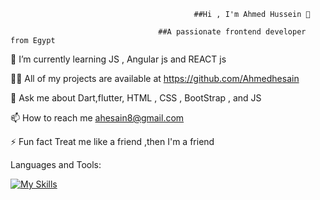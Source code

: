                                              ##Hi , I'm Ahmed Hussein 👋

                                     ##A passionate frontend developer from Egypt


🌱 I’m currently learning  JS , Angular js and REACT js

👨‍💻 All of my projects are available at https://github.com/Ahmedhesain

💬 Ask me about Dart,flutter, HTML , CSS , BootStrap , and JS

📫 How to reach me ahesain8@gmail.com

⚡ Fun fact Treat me like a friend ,then I'm a friend




Languages and Tools:

[![My Skills](https://skills.thijs.gg/icons?i=angular,bootstrap,css,dart,firebase,flutter,git,html,javascript,nodejs,react,typescript)](https://skills.thijs.gg)
